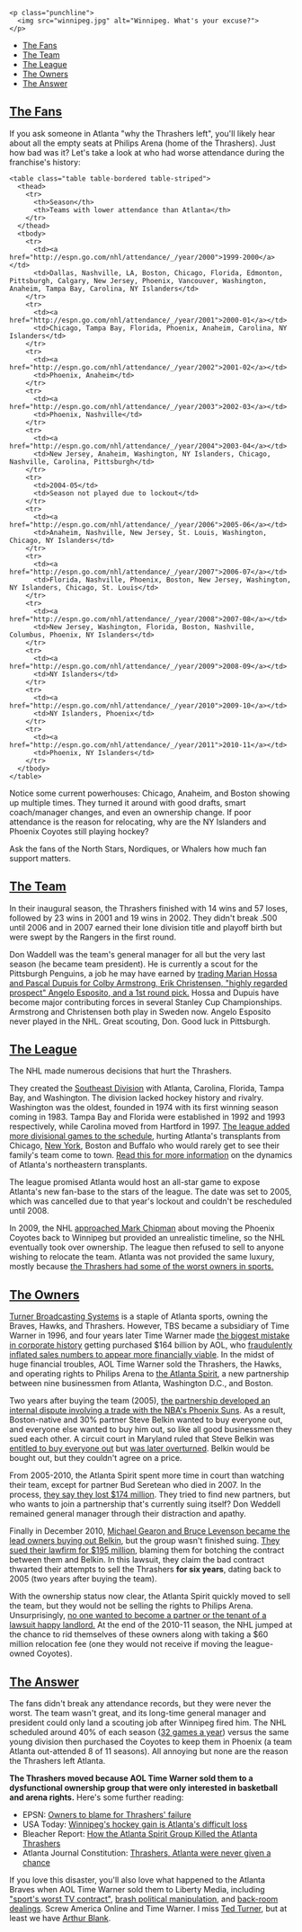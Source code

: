 ```raw
<p class="punchline">
  <img src="winnipeg.jpg" alt="Winnipeg. What's your excuse?">
</p>
```

* [The Fans](#the-fans)
* [The Team](#the-team)
* [The League](#the-league)
* [The Owners](#the-owners)
* [The Answer](#the-answer)

## [The Fans](#the-fans)

If you ask someone in Atlanta "why the Thrashers left", you'll likely hear about all the empty seats at Philips Arena (home of the Thrashers). Just how bad was it? Let's take a look at who had worse attendance during the franchise's history:

```raw
<table class="table table-bordered table-striped">
  <thead>
    <tr>
      <th>Season</th>
      <th>Teams with lower attendance than Atlanta</th>
    </tr>
  </thead>
  <tbody>
    <tr>
      <td><a href="http://espn.go.com/nhl/attendance/_/year/2000">1999-2000</a></td>
      <td>Dallas, Nashville, LA, Boston, Chicago, Florida, Edmonton, Pittsburgh, Calgary, New Jersey, Phoenix, Vancouver, Washington, Anaheim, Tampa Bay, Carolina, NY Islanders</td>
    </tr>
    <tr>
      <td><a href="http://espn.go.com/nhl/attendance/_/year/2001">2000-01</a></td>
      <td>Chicago, Tampa Bay, Florida, Phoenix, Anaheim, Carolina, NY Islanders</td>
    </tr>
    <tr>
      <td><a href="http://espn.go.com/nhl/attendance/_/year/2002">2001-02</a></td>
      <td>Phoenix, Anaheim</td>
    </tr>
    <tr>
      <td><a href="http://espn.go.com/nhl/attendance/_/year/2003">2002-03</a></td>
      <td>Phoenix, Nashville</td>
    </tr>
    <tr>
      <td><a href="http://espn.go.com/nhl/attendance/_/year/2004">2003-04</a></td>
      <td>New Jersey, Anaheim, Washington, NY Islanders, Chicago, Nashville, Carolina, Pittsburgh</td>
    </tr>
    <tr>
      <td>2004-05</td>
      <td>Season not played due to lockout</td>
    </tr>
    <tr>
      <td><a href="http://espn.go.com/nhl/attendance/_/year/2006">2005-06</a></td>
      <td>Anaheim, Nashville, New Jersey, St. Louis, Washington, Chicago, NY Islanders</td>
    </tr>
    <tr>
      <td><a href="http://espn.go.com/nhl/attendance/_/year/2007">2006-07</a></td>
      <td>Florida, Nashville, Phoenix, Boston, New Jersey, Washington, NY Islanders, Chicago, St. Louis</td>
    </tr>
    <tr>
      <td><a href="http://espn.go.com/nhl/attendance/_/year/2008">2007-08</a></td>
      <td>New Jersey, Washington, Florida, Boston, Nashville, Columbus, Phoenix, NY Islanders</td>
    </tr>
    <tr>
      <td><a href="http://espn.go.com/nhl/attendance/_/year/2009">2008-09</a></td>
      <td>NY Islanders</td>
    </tr>
    <tr>
      <td><a href="http://espn.go.com/nhl/attendance/_/year/2010">2009-10</a></td>
      <td>NY Islanders, Phoenix</td>
    </tr>
    <tr>
      <td><a href="http://espn.go.com/nhl/attendance/_/year/2011">2010-11</a></td>
      <td>Phoenix, NY Islanders</td>
    </tr>
  </tbody>
</table>
```

Notice some current powerhouses: Chicago, Anaheim, and Boston showing up multiple times. They turned it around with good drafts, smart coach/manager changes, and even an ownership change. If poor attendance is the reason for relocating, why are the NY Islanders and Phoenix Coyotes still playing hockey?

Ask the fans of the North Stars, Nordiques, or Whalers how much fan support matters.

## [The Team](#the-team)

In their inaugural season, the Thrashers finished with 14 wins and 57 loses, followed by 23 wins in 2001 and 19 wins in 2002. They didn't break .500 until 2006 and in 2007 earned their lone division title and playoff birth but were swept by the Rangers in the first round.

Don Waddell was the team's general manager for all but the very last season (he became team president). He is currently a scout for the Pittsburgh Penguins, a job he may have earned by [trading Marian Hossa and Pascal Dupuis for Colby Armstrong, Erik Christensen, "highly regarded prospect" Angelo Esposito, and a 1st round pick.](http://www.post-gazette.com/sports/2008/02/26/Penguins-pull-blockbuster-trade-for-Marian-Hossa/stories/200802260247) Hossa and Dupuis have become major contributing forces in several Stanley Cup Championships. Armstrong and Christensen both play in Sweden now. Angelo Esposito never played in the NHL. Great scouting, Don. Good luck in Pittsburgh.

## [The League](#the-league)

The NHL made numerous decisions that hurt the Thrashers.

They created the [Southeast Division](http://en.wikipedia.org/wiki/Southeast_Division_%28NHL%29) with Atlanta, Carolina, Florida, Tampa Bay, and Washington. The division lacked hockey history and rivalry. Washington was the oldest, founded in 1974 with its first winning season coming in 1983. Tampa Bay and Florida were established in 1992 and 1993 respectively, while Carolina moved from Hartford in 1997. [The league added more divisional games to the schedule](http://usatoday30.usatoday.com/sports/hockey/nhl/2005-07-27-opening-night_x.htm), hurting Atlanta's transplants from Chicago, [New York](http://www.nysun.com/new-york/40000-new-yorkers-flee-state-for-atlanta/81690/), Boston and Buffalo who would rarely get to see their family's team come to town. [Read this for more information](http://bleacherreport.com/articles/9813-atlanta-not-as-bad-a-sports-town-as-you-think) on the dynamics of Atlanta's northeastern transplants.

The league promised Atlanta would host an all-star game to expose Atlanta's new fan-base to the stars of the league. The date was set to 2005, which was cancelled due to that year's lockout and couldn't be rescheduled until 2008.

In 2009, the NHL [approached Mark Chipman](http://www.torontosun.com/2011/06/01/anatomy-of-an-nhl-deal) about moving the Phoenix Coyotes back to Winnipeg but provided an unrealistic timeline, so the NHL eventually took over ownership. The league then refused to sell to anyone wishing to relocate the team. Atlanta was not provided the same luxury, mostly because [the Thrashers had some of the worst owners in sports.](http://o.canada.com/sports/washington-redskins-snyder-rises-to-top-of-list-of-five-worst-sports-owners)

## [The Owners](#the-owners)

[Turner Broadcasting Systems](http://en.wikipedia.org/wiki/Turner_Broadcasting_System) is a staple of Atlanta sports, owning the Braves, Hawks, and Thrashers. However, TBS became a subsidiary of Time Warner in 1996, and four years later Time Warner made [the biggest mistake in corporate history](http://www.telegraph.co.uk/finance/newsbysector/mediatechnologyandtelecoms/media/8031227/AOL-merger-was-the-biggest-mistake-in-corporate-history-believes-Time-Warner-chief-Jeff-Bewkes.html) getting purchased $164 billion by AOL, who [fraudulently inflated sales numbers to appear more financially viable](http://www.forbes.com/2002/07/25/accountingtracker.html). In the midst of huge financial troubles, AOL Time Warner sold the Thrashers, the Hawks, and operating rights to Philips Arena to [the Atlanta Spirit](http://en.wikipedia.org/wiki/Atlanta_Spirit), a new partnership between nine businessmen from Atlanta, Washington D.C., and Boston.

Two years after buying the team (2005), [the partnership developed an internal dispute involving a trade with the NBA's Phoenix Suns](https://www.accessnorthga.com/detail.php?n=140927). As a result, Boston-native and 30% partner Steve Belkin wanted to buy everyone out, and everyone else wanted to buy him out, so like all good businessmen they sued each other. A circuit court in Maryland ruled that Steve Belkin was [entitled to buy everyone out](http://www.sportsbusinessdaily.com/Daily/Issues/2006/11/Issue-46/Franchises/Maryland-Court-Of-Appeals-Will-Not-Hear-Atlanta-Spirit-Case.aspx) but [was later overturned](http://sports.espn.go.com/nba/news/story?id=4406076). Belkin would be bought out, but they couldn't agree on a price.

From 2005-2010, the Atlanta Spirit spent more time in court than watching their team, except for partner Bud Seretean who died in 2007. In the process, [they say they lost $174 million](http://www.ajc.com/news/sports/hockey/hawks-thrashers-co-owner-must-pay-2-million-by-nex/nQchb/). They tried to find new partners, but who wants to join a partnership that's currently suing itself? Don Weddell remained general manager through their distraction and apathy.

Finally in December 2010, [Michael Gearon and Bruce Levenson became the lead owners buying out Belkin](http://sports.espn.go.com/nba/news/story?id=5948836), but the group wasn't finished suing. [They sued their lawfirm for $195 million](http://espn.go.com/nba/story/_/id/6969369/atlanta-hawks-ownership-group-city-law-settle-malpractice-lawsuit), blaming them for botching the contract between them and Belkin. In this lawsuit, they claim the bad contract thwarted their attempts to sell the Thrashers __for six years__, dating back to 2005 (two years after buying the team).

With the ownership status now clear, the Atlanta Spirit quickly moved to sell the team, but they would not be selling the rights to Philips Arena. Unsurprisingly, [no one wanted to become a partner or the tenant of a lawsuit happy landlord.](http://www.ajc.com/news/sports/hockey/gearon-search-for-local-investors-failed/nQty7/) At the end of the 2010-11 season, the NHL jumped at the chance to rid themselves of these owners along with taking a $60 million relocation fee (one they would not receive if moving the league-owned Coyotes).

## [The Answer](#the-answer)

The fans didn't break any attendance records, but they were never the worst. The team wasn't great, and its long-time general manager and president could only land a scouting job after Winnipeg fired him. The NHL scheduled around 40% of each season ([32 games a year](http://www.hockey-reference.com/teams/ATL/2008_headtohead.html)) versus the same young division then purchased the Coyotes to keep them in Phoenix (a team Atlanta out-attended 8 of 11 seasons). All annoying but none are the reason the Thrashers left Atlanta.

__The Thrashers moved because AOL Time Warner sold them to a dysfunctional ownership group that were only interested in basketball and arena rights.__ Here's some further reading:

* EPSN: [Owners to blame for Thrashers' failure](http://sports.espn.go.com/nhl/columns/story?id=6611534)
* USA Today: [Winnipeg's hockey gain is Atlanta's difficult loss](http://usatoday30.usatoday.com/sports/hockey/nhl/2011-05-31-winnipeg-gain-atlanta-pain_N.htm)
* Bleacher Report: [How the Atlanta Spirit Group Killed the Atlanta Thrashers](http://bleacherreport.com/articles/712210-franchise-assassins-how-the-atlanta-sprit-group-killed-the-thrashers)
* Atlanta Journal Constitution: [Thrashers, Atlanta were never given a chance](http://blogs.ajc.com/jeff-schultz-blog/2011/05/31/thrashers-atlanta-were-never-given-a-chance/)

If you love this disaster, you'll also love what happened to the Atlanta Braves when AOL Time Warner sold them to Liberty Media, including ["sport's worst TV contract"](http://sports.yahoo.com/news/dodgers---7-billion-tv-deal-will-widen-chasm-between-mlb-s-rich-and-poor-040842261.html), [brash political manipulation](http://deadspin.com/opponents-barred-from-speaking-as-cobb-county-approves-1582556255), and [back-room dealings](http://deadspin.com/braves-president-stadium-deal-had-to-be-done-in-secret-1582023678). Screw America Online and Time Warner. I miss [Ted Turner](http://en.wikipedia.org/wiki/Ted_Turner), but at least we have [Arthur Blank](http://en.wikipedia.org/wiki/Arthur_Blank).

